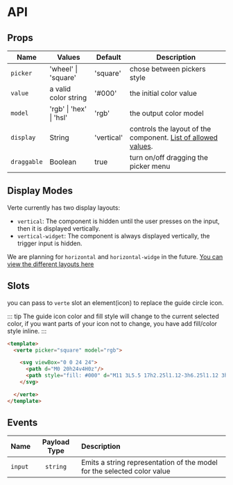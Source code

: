 # API

## Props

|  Name  | Values | Default | Description |
|--------|--------|---------|-------------|
|`picker`| 'wheel' \| 'square' | 'square' | chose between pickers style |
|`value` | a valid color string |'#000' | the initial color value |
|`model` | 'rgb' \| 'hex' \| 'hsl' | 'rgb' | the output color model |
|`display` | String | 'vertical' | controls the layout of the component. [List of allowed values](#display-modes). |
|`draggable` | Boolean | true | turn on/off dragging the picker menu |

## Display Modes

Verte currently has two display layouts:

- `vertical`: The component is hidden until the user presses on the input, then it is displayed vertically.
- `vertical-widget`: The component is always displayed vertically, the trigger input is hidden.

We are planning for `horizontal` and `horizontal-widge` in the future. [You can view the different layouts here](/examples.md#layout-customization)

## Slots

you can pass to `verte` slot an element(icon) to replace the guide circle icon.

::: tip
The guide icon color and fill style will change to the current selected color, if you want parts of your icon not to change, you have add fill/color style inline.
:::

```html {4,5,6,7}
<template>
  <verte picker="square" model="rgb">

    <svg viewBox="0 0 24 24">
      <path d="M0 20h24v4H0z"/>
      <path style="fill: #000" d="M11 3L5.5 17h2.25l1.12-3h6.25l1.12 3h2.25L13 3h-2zm-1.38 9L12 5.67 14.38 12H9.62z"/>
    </svg>

  </verte>
</template>
```

## Events

|  Name | Payload Type | Description |
|:------|:------------:|:------------|
|`input`| `string`     | Emits a string representation of the model for the selected color value |
